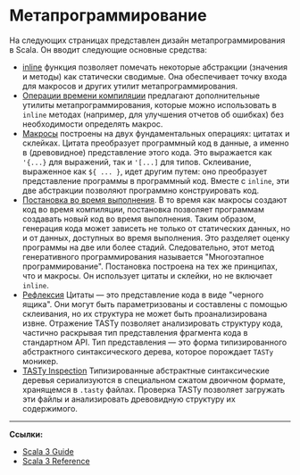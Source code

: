 # Метапрограммирование

На следующих страницах представлен дизайн метапрограммирования в Scala. 
Он вводит следующие основные средства:

- [inline](metaprogramming/inline) функция позволяет помечать некоторые абстракции (значения и методы) 
как статически сводимые. Она обеспечивает точку входа для макросов и других утилит метапрограммирования.
- [Операции времени компиляции](metaprogramming/compile-time-ops) 
предлагают дополнительные утилиты метапрограммирования, которые можно использовать в `inline` методах 
(например, для улучшения отчетов об ошибках) без необходимости определять макрос.
- [Макросы](metaprogramming/macros) построены на двух фундаментальных операциях: 
цитатах и склейках. 
Цитата преобразует программный код в данные, а именно в (древовидное) представление этого кода. 
Это выражается как `'{...}` для выражений, так и `'[...]` для типов. 
Склеивание, выраженное как `${ ... }`, идет другим путем: оно преобразует представление программы в программный код. 
Вместе с `inline`, эти две абстракции позволяют программно конструировать код. 
- [Постановка во время выполнения](metaprogramming/runtime-staging). 
В то время как макросы создают код во время компиляции, 
постановка позволяет программам создавать новый код во время выполнения. 
Таким образом, генерация кода может зависеть не только от статических данных, 
но и от данных, доступных во время выполнения. 
Это разделяет оценку программы на две или более стадий. 
Следовательно, этот метод генеративного программирования называется "Многоэтапное программирование". 
Постановка построена на тех же принципах, что и макросы. Он использует цитаты и склейки, но не включает `inline`. 
- [Рефлексия](metaprogramming/reflection) Цитаты — это представление кода в виде "черного ящика". 
Они могут быть параметризованы и составлены с помощью склеивания, но их структура не может быть проанализирована извне. 
Отражение TASTy позволяет анализировать структуру кода, 
частично раскрывая тип представления фрагмента кода в стандартном API. 
Тип представления — это форма типизированного абстрактного синтаксического дерева, которое порождает `TASTy` моникер. 
- [TASTy Inspection](metaprogramming/tasty-inspection) 
Типизированные абстрактные синтаксические деревья сериализуются в специальном сжатом двоичном формате, 
хранящемся в `.tasty` файлах. 
Проверка TASTy позволяет загружать эти файлы и анализировать древовидную структуру их содержимого.


---

**Ссылки:**

- [Scala 3 Guide](https://docs.scala-lang.org/scala3/guides/macros/)
- [Scala 3 Reference](https://docs.scala-lang.org/scala3/reference/metaprogramming/index.html)
